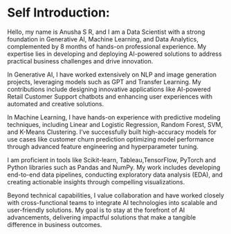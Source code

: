 # Self Introduction:
Hello, my name is Anusha S R, and I am a Data Scientist with a strong foundation in Generative AI, Machine Learning, and Data Analytics, complemented by 8 months of hands-on professional experience. My expertise lies in developing and deploying AI-powered solutions to address practical business challenges and drive innovation.

In Generative AI, I have worked extensively on NLP and image generation projects, leveraging models such as GPT and Transfer Learning. My contributions include designing innovative applications like AI-powered Retail Customer Support chatbots and enhancing user experiences with automated and creative solutions.

In Machine Learning, I have hands-on experience with predictive modeling techniques, including Linear and Logistic Regression, Random Forest, SVM, and K-Means Clustering. I’ve successfully built high-accuracy models for use cases like customer churn prediction optimizing model performance through advanced feature engineering and hyperparameter tuning.

I am proficient in tools like Scikit-learn, Tableau,TensorFlow, PyTorch and Python libraries such as Pandas and NumPy. My work includes developing end-to-end data pipelines, conducting exploratory data analysis (EDA), and creating actionable insights through compelling visualizations.

Beyond technical capabilities, I value collaboration and have worked closely with cross-functional teams to integrate AI technologies into scalable and user-friendly solutions. My goal is to stay at the forefront of AI advancements, delivering impactful solutions that make a tangible difference in business outcomes.

